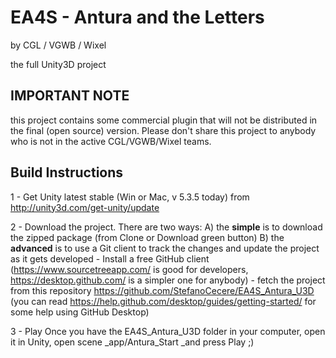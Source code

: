 EA4S - Antura and the Letters
=================

by CGL / VGWB / Wixel

the full Unity3D project

## IMPORTANT NOTE ##

this project contains some commercial plugin that will not be distributed in the final (open source) version.
Please don't share this project to anybody who is not in the active CGL/VGWB/Wixel teams.


## Build Instructions ##

1 - Get Unity latest stable (Win or Mac, v 5.3.5 today) from http://unity3d.com/get-unity/update


2 - Download the project. There are two ways:
	A) the **simple** is to download the zipped package (from Clone or Download green button)
	B) the **advanced** is to use a Git client to track the changes and update the project as it gets developed
	 - Install a free GitHub client (https://www.sourcetreeapp.com/ is good for developers, https://desktop.github.com/ is a simpler one for anybody)
	 - fetch the project from this repository https://github.com/StefanoCecere/EA4S_Antura_U3D (you can read https://help.github.com/desktop/guides/getting-started/ for some help using GitHub Desktop)

3 - Play
Once you have the EA4S_Antura_U3D folder in your computer, open it in Unity, open scene _app/Antura_Start _and press Play ;)
